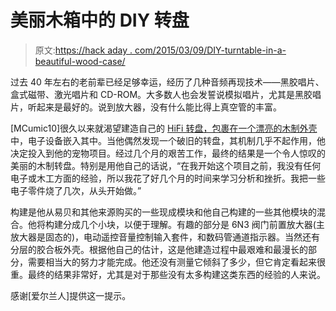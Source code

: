 # 美丽木箱中的 DIY 转盘

> 原文:[https://hack aday . com/2015/03/09/DIY-turntable-in-a-beautiful-wood-case/](https://hackaday.com/2015/03/09/diy-turntable-in-a-beautiful-wooden-case/)

过去 40 年左右的老前辈已经足够幸运，经历了几种音频再现技术——黑胶唱片、盒式磁带、激光唱片和 CD-ROM。大多数人也会发誓说模拟唱片，尤其是黑胶唱片，听起来是最好的。说到放大器，没有什么能比得上真空管的丰富。

[MCumic10]很久以来就渴望建造自己的 [HiFi 转盘，包裹在一个漂亮的木制外壳](http://www.instructables.com/id/DIY-turntable-with-amp-preamp-and-buffer-in-wooden/)中，电子设备嵌入其中。当他偶然发现一个破旧的转盘，其机制几乎不起作用，他决定投入到他的宠物项目。经过几个月的艰苦工作，最终的结果是一个令人惊叹的美丽的木制转盘。特别是用他自己的话说，“在我开始这个项目之前，我没有任何电子或木工方面的经验，所以我花了好几个月的时间来学习分析和挫折。我把一些电子零件烧了几次，从头开始做。”

构建是他从易贝和其他来源购买的一些现成模块和他自己构建的一些其他模块的混合。他将构建分成几个小块，以便于理解。有趣的部分是 6N3 阀门前置放大器(主放大器是固态的)，电动遥控音量控制输入套件，和数码管通道指示器。当然还有分层的胶合板外壳。根据他自己的估计，这是他建造过程中最艰难和最漫长的部分，需要相当大的努力才能完成。他还没有测量它倾斜了多少，但它肯定看起来很重。最终的结果非常好，尤其是对于那些没有太多构建这类东西的经验的人来说。

感谢[爱尔兰人]提供这一提示。